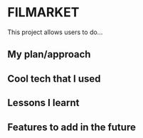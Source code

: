 # FILMARKET

This project allows users to do...

## My plan/approach

## Cool tech that I used

## Lessons I learnt

## Features to add in the future